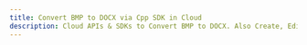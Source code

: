 ---title: Convert BMP to DOCX via Cpp SDK in Clouddescription: Cloud APIs & SDKs to Convert BMP to DOCX. Also Create, Edit & Render Microsoft Word & OpenOffice documents in the Cloud.---